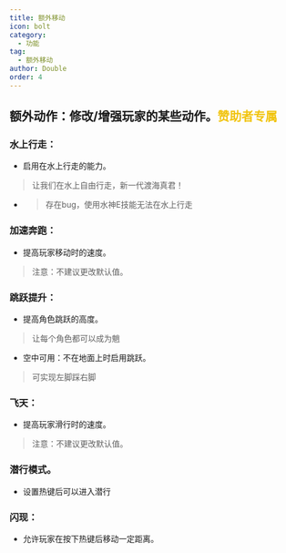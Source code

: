 ```yaml
---
title: 额外移动
icon: bolt
category:
  - 功能
tag:
  - 额外移动
author: Double
order: 4
---
```


## 额外动作：修改/增强玩家的某些动作。<span style="color:#f1c40f;">赞助者专属</span>
### 水上行走：
- 启用在水上行走的能力。
>让我们在水上自由行走，新一代渡海真君！
- >存在bug，使用水神E技能无法在水上行走
### 加速奔跑：
- 提高玩家移动时的速度。
>注意：不建议更改默认值。
### 跳跃提升：
- 提高角色跳跃的高度。
>让每个角色都可以成为魈
- 空中可用：不在地面上时启用跳跃。
>可实现左脚踩右脚
### 飞天：
- 提高玩家滑行时的速度。
>注意：不建议更改默认值。
### 潜行模式。
- 设置热键后可以进入潜行
### 闪现：
- 允许玩家在按下热键后移动一定距离。
